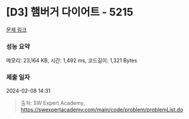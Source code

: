 # [D3] 햄버거 다이어트 - 5215 

[문제 링크](https://swexpertacademy.com/main/code/problem/problemDetail.do?contestProbId=AWT-lPB6dHUDFAVT) 

### 성능 요약

메모리: 23,164 KB, 시간: 1,492 ms, 코드길이: 1,321 Bytes

### 제출 일자

2024-02-08 14:31



> 출처: SW Expert Academy, https://swexpertacademy.com/main/code/problem/problemList.do